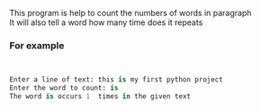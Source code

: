 This program is help to count the numbers of words in paragraph  
It will also tell a word how many time does it repeats
### For example    
```py  


Enter a line of text: this is my first python project
Enter the word to count: is
The word is occurs 1  times in the given text 
```
